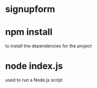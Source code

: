 # signupform
# npm install
to install the dependencies for the project
# node index.js
used to run a Node.js script
